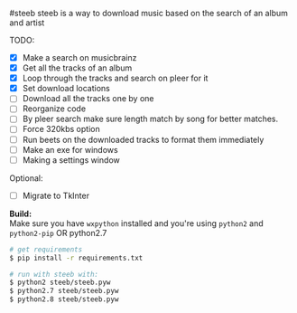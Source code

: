#steeb
steeb is a way to download music based on the search of an album and artist

TODO:
- [x] Make a search on musicbrainz
- [x] Get all the tracks of an album
- [x] Loop through the tracks and search on pleer for it
- [x] Set download locations
- [ ] Download all the tracks one by one
- [ ] Reorganize code
- [ ] By pleer search make sure length match by song for better matches.
- [ ] Force 320kbs option
- [ ] Run beets on the downloaded tracks to format them immediately
- [ ] Make an exe for windows
- [ ] Making a settings window

Optional:
- [ ] Migrate to TkInter

**Build:**  
Make sure you have `wxpython` installed and you're using `python2` and `python2-pip` OR python2.7

```bash
# get requirements
$ pip install -r requirements.txt 

# run with steeb with: 
$ python2 steeb/steeb.pyw
$ python2.7 steeb/steeb.pyw
$ python2.8 steeb/steeb.pyw
```
